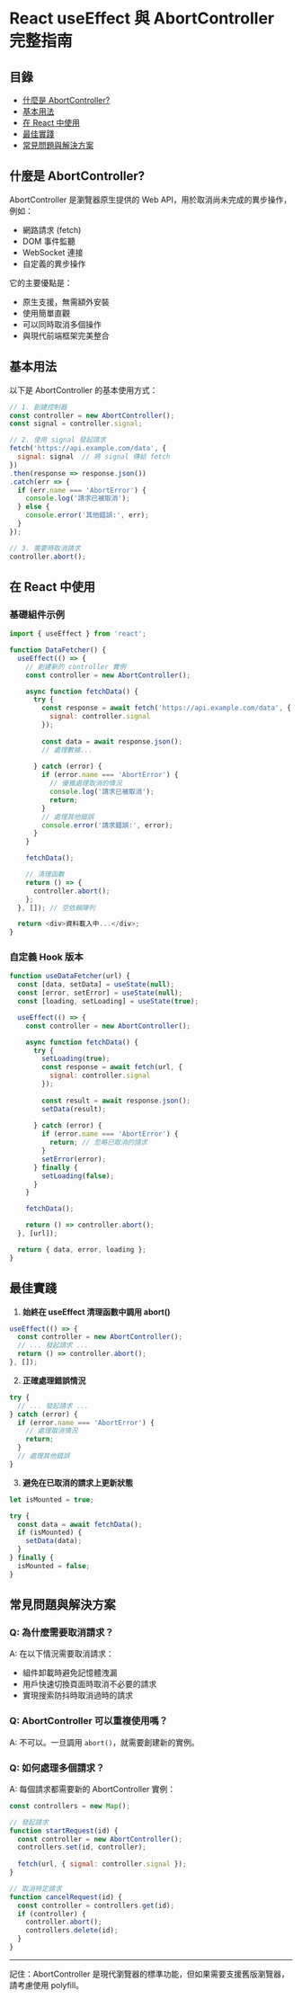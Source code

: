 # React useEffect 與 AbortController 完整指南

## 目錄
- [什麼是 AbortController?](#什麼是-abortcontroller)
- [基本用法](#基本用法)
- [在 React 中使用](#在-react-中使用)
- [最佳實踐](#最佳實踐)
- [常見問題與解決方案](#常見問題與解決方案)

## 什麼是 AbortController?

AbortController 是瀏覽器原生提供的 Web API，用於取消尚未完成的異步操作，例如：
- 網路請求 (fetch)
- DOM 事件監聽
- WebSocket 連接
- 自定義的異步操作

它的主要優點是：
- 原生支援，無需額外安裝
- 使用簡單直觀
- 可以同時取消多個操作
- 與現代前端框架完美整合

## 基本用法

以下是 AbortController 的基本使用方式：

```javascript
// 1. 創建控制器
const controller = new AbortController();
const signal = controller.signal;

// 2. 使用 signal 發起請求
fetch('https://api.example.com/data', {
  signal: signal  // 將 signal 傳給 fetch
})
.then(response => response.json())
.catch(err => {
  if (err.name === 'AbortError') {
    console.log('請求已被取消');
  } else {
    console.error('其他錯誤:', err);
  }
});

// 3. 需要時取消請求
controller.abort();
```

## 在 React 中使用

### 基礎組件示例

```javascript
import { useEffect } from 'react';

function DataFetcher() {
  useEffect(() => {
    // 創建新的 controller 實例
    const controller = new AbortController();

    async function fetchData() {
      try {
        const response = await fetch('https://api.example.com/data', {
          signal: controller.signal
        });
        
        const data = await response.json();
        // 處理數據...
        
      } catch (error) {
        if (error.name === 'AbortError') {
          // 優雅處理取消的情況
          console.log('請求已被取消');
          return;
        }
        // 處理其他錯誤
        console.error('請求錯誤:', error);
      }
    }

    fetchData();

    // 清理函數
    return () => {
      controller.abort();
    };
  }, []); // 空依賴陣列

  return <div>資料載入中...</div>;
}
```

### 自定義 Hook 版本

```javascript
function useDataFetcher(url) {
  const [data, setData] = useState(null);
  const [error, setError] = useState(null);
  const [loading, setLoading] = useState(true);

  useEffect(() => {
    const controller = new AbortController();

    async function fetchData() {
      try {
        setLoading(true);
        const response = await fetch(url, {
          signal: controller.signal
        });
        
        const result = await response.json();
        setData(result);
        
      } catch (error) {
        if (error.name === 'AbortError') {
          return; // 忽略已取消的請求
        }
        setError(error);
      } finally {
        setLoading(false);
      }
    }

    fetchData();

    return () => controller.abort();
  }, [url]);

  return { data, error, loading };
}
```

## 最佳實踐

1. **始終在 useEffect 清理函數中調用 abort()**
```javascript
useEffect(() => {
  const controller = new AbortController();
  // ... 發起請求 ...
  return () => controller.abort();
}, []);
```

2. **正確處理錯誤情況**
```javascript
try {
  // ... 發起請求 ...
} catch (error) {
  if (error.name === 'AbortError') {
    // 處理取消情況
    return;
  }
  // 處理其他錯誤
}
```

3. **避免在已取消的請求上更新狀態**
```javascript
let isMounted = true;

try {
  const data = await fetchData();
  if (isMounted) {
    setData(data);
  }
} finally {
  isMounted = false;
}
```

## 常見問題與解決方案

### Q: 為什麼需要取消請求？
A: 在以下情況需要取消請求：
- 組件卸載時避免記憶體洩漏
- 用戶快速切換頁面時取消不必要的請求
- 實現搜索防抖時取消過時的請求

### Q: AbortController 可以重複使用嗎？
A: 不可以。一旦調用 `abort()`，就需要創建新的實例。

### Q: 如何處理多個請求？
A: 每個請求都需要新的 AbortController 實例：
```javascript
const controllers = new Map();

// 發起請求
function startRequest(id) {
  const controller = new AbortController();
  controllers.set(id, controller);
  
  fetch(url, { signal: controller.signal });
}

// 取消特定請求
function cancelRequest(id) {
  const controller = controllers.get(id);
  if (controller) {
    controller.abort();
    controllers.delete(id);
  }
}
```

---

記住：AbortController 是現代瀏覽器的標準功能，但如果需要支援舊版瀏覽器，請考慮使用 polyfill。